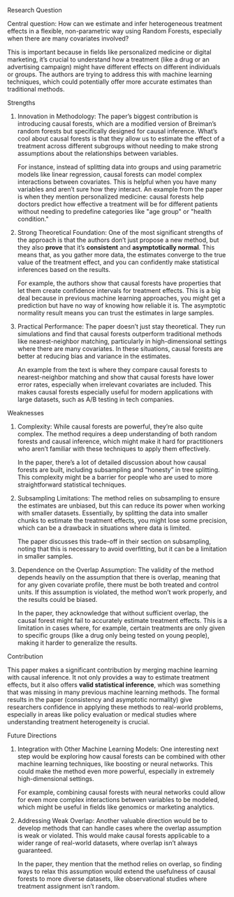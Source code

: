 
Research Question

Central question: How can we estimate and infer heterogeneous treatment effects in a flexible, non-parametric way using Random Forests, especially when there are many covariates involved?

This is important because in fields like personalized medicine or digital marketing, it’s crucial to understand how a treatment (like a drug or an advertising campaign) might have different effects on different individuals or groups. The authors are trying to address this with machine learning techniques, which could potentially offer more accurate estimates than traditional methods.

Strengths 

1. Innovation in Methodology: The paper’s biggest contribution is introducing causal forests, which are a modified version of Breiman’s random forests but specifically designed for causal inference. What’s cool about causal forests is that they allow us to estimate the effect of a treatment across different subgroups without needing to make strong assumptions about the relationships between variables.

   For instance, instead of splitting data into groups and using parametric models like linear regression, causal forests can model complex interactions between covariates. This is helpful when you have many variables and aren’t sure how they interact. An example from the paper is when they mention personalized medicine: causal forests help doctors predict how effective a treatment will be for different patients without needing to predefine categories like "age group" or "health condition."

2. Strong Theoretical Foundation: One of the most significant strengths of the approach is that the authors don’t just propose a new method, but they also **prove** that it’s **consistent** and **asymptotically normal**. This means that, as you gather more data, the estimates converge to the true value of the treatment effect, and you can confidently make statistical inferences based on the results.

   For example, the authors show that causal forests have properties that let them create confidence intervals for treatment effects. This is a big deal because in previous machine learning approaches, you might get a prediction but have no way of knowing how reliable it is. The asymptotic normality result means you can trust the estimates in large samples.

3. Practical Performance: The paper doesn’t just stay theoretical. They run simulations and find that causal forests outperform traditional methods like nearest-neighbor matching, particularly in high-dimensional settings where there are many covariates. In these situations, causal forests are better at reducing bias and variance in the estimates.

   An example from the text is where they compare causal forests to nearest-neighbor matching and show that causal forests have lower error rates, especially when irrelevant covariates are included. This makes causal forests especially useful for modern applications with large datasets, such as A/B testing in tech companies.

Weaknesses

1. Complexity: While causal forests are powerful, they’re also quite complex. The method requires a deep understanding of both random forests and causal inference, which might make it hard for practitioners who aren’t familiar with these techniques to apply them effectively.

   In the paper, there’s a lot of detailed discussion about how causal forests are built, including subsampling and “honesty” in tree splitting. This complexity might be a barrier for people who are used to more straightforward statistical techniques.

2. Subsampling Limitations: The method relies on subsampling to ensure the estimates are unbiased, but this can reduce its power when working with smaller datasets. Essentially, by splitting the data into smaller chunks to estimate the treatment effects, you might lose some precision, which can be a drawback in situations where data is limited.

   The paper discusses this trade-off in their section on subsampling, noting that this is necessary to avoid overfitting, but it can be a limitation in smaller samples.

3. Dependence on the Overlap Assumption: The validity of the method depends heavily on the assumption that there is overlap, meaning that for any given covariate profile, there must be both treated and control units. If this assumption is violated, the method won’t work properly, and the results could be biased.

   In the paper, they acknowledge that without sufficient overlap, the causal forest might fail to accurately estimate treatment effects. This is a limitation in cases where, for example, certain treatments are only given to specific groups (like a drug only being tested on young people), making it harder to generalize the results.

Contribution

This paper makes a significant contribution by merging machine learning with causal inference. It not only provides a way to estimate treatment effects, but it also offers **valid statistical inference**, which was something that was missing in many previous machine learning methods. The formal results in the paper (consistency and asymptotic normality) give researchers confidence in applying these methods to real-world problems, especially in areas like policy evaluation or medical studies where understanding treatment heterogeneity is crucial.

Future Directions

1. Integration with Other Machine Learning Models: One interesting next step would be exploring how causal forests can be combined with other machine learning techniques, like boosting or neural networks. This could make the method even more powerful, especially in extremely high-dimensional settings.

   For example, combining causal forests with neural networks could allow for even more complex interactions between variables to be modeled, which might be useful in fields like genomics or marketing analytics.

2. Addressing Weak Overlap: Another valuable direction would be to develop methods that can handle cases where the overlap assumption is weak or violated. This would make causal forests applicable to a wider range of real-world datasets, where overlap isn’t always guaranteed.

   In the paper, they mention that the method relies on overlap, so finding ways to relax this assumption would extend the usefulness of causal forests to more diverse datasets, like observational studies where treatment assignment isn’t random.

